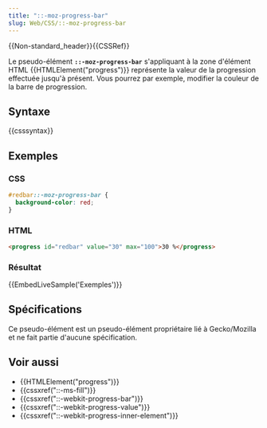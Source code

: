 ```yaml
---
title: "::-moz-progress-bar"
slug: Web/CSS/::-moz-progress-bar
---
```


{{Non-standard_header}}{{CSSRef}}

Le pseudo-élément **`::-moz-progress-bar`** s'appliquant à la zone d'élément HTML {{HTMLElement("progress")}} représente la valeur de la progression effectuée jusqu'à présent. Vous pourrez par exemple, modifier la couleur de la barre de progression.

## Syntaxe

{{csssyntax}}

## Exemples

### CSS

```css
#redbar::-moz-progress-bar {
  background-color: red;
}
```

### HTML

```html
<progress id="redbar" value="30" max="100">30 %</progress>
```

### Résultat

{{EmbedLiveSample('Exemples')}}

## Spécifications

Ce pseudo-élément est un pseudo-élément propriétaire lié à Gecko/Mozilla et ne fait partie d'aucune spécification.

## Voir aussi

- {{HTMLElement("progress")}}
- {{cssxref("::-ms-fill")}}
- {{cssxref("::-webkit-progress-bar")}}
- {{cssxref("::-webkit-progress-value")}}
- {{cssxref("::-webkit-progress-inner-element")}}
